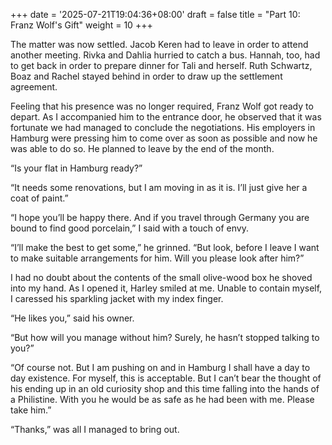 +++
date = '2025-07-21T19:04:36+08:00'
draft = false
title = "Part 10: Franz Wolf's Gift"
weight = 10
+++

The matter was now settled. Jacob Keren had to leave in order to attend another meeting. Rivka and Dahlia hurried to catch a bus. Hannah, too, had to get back in order to prepare dinner for Tali and herself. Ruth Schwartz, Boaz and Rachel stayed behind in order to draw up the settlement agreement.

Feeling that his presence was no longer required, Franz Wolf got ready to depart. As I accompanied him to the entrance door, he observed that it was fortunate we had managed to conclude the negotiations. His employers in Hamburg were pressing him to come over as soon as possible and now he was able to do so. He planned to leave by the end of the month.

“Is your flat in Hamburg ready?”

“It needs some renovations, but I am moving in as it is. I’ll just give her a coat of paint.”

“I hope you’ll be happy there. And if you travel through Germany you are bound to find good porcelain,” I said with a touch of  envy.

“I’ll make the best to get some,”  he grinned. “But look, before I leave I want to make suitable arrangements for him. Will you please look after him?”

I had no doubt about the contents of the small olive-wood box he shoved into my hand. As I opened it, Harley smiled at me. Unable to contain myself, I caressed his sparkling jacket with my index finger. 

“He likes you,” said his owner.

“But how will you manage without him? Surely, he hasn’t stopped talking to you?”

“Of course not. But I am pushing on and in Hamburg I shall have a day to day existence. For myself, this is acceptable. But I can’t bear the thought of his ending up in an old curiosity shop and this time falling into the hands of a Philistine.  With you he would be as safe as he had been with me. Please take him.”

“Thanks,” was all I managed to bring out.